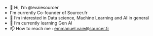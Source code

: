 - 👋 Hi, I’m @evaiesourcer
- I'm currently Co-founder of Sourcer.fr
- 👀 I’m interested in Data science, Machine Learning and AI in general
- 🌱 I’m currently learning Gen AI
- 📫 How to reach me : emmanuel.vaie@sourcer.fr


<!---
evaiesourcer/evaiesourcer is a ✨ special ✨ repository because its `README.md` (this file) appears on your GitHub profile.
You can click the Preview link to take a look at your changes.
--->

